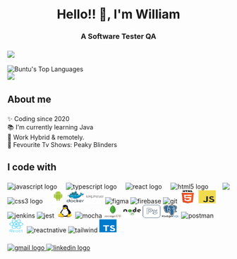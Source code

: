 <h1 align="center">Hello!! 👋, I'm William</h1>
<h3 align="center">A Software Tester QA</h3>

###

<div align="center">



  
</div>


###

![](https://komarev.com/ghpvc/?username=WilliamBuntu0&color=brightgreen&style=for-the-badge&label=PROFILE+VISITS)

![Buntu's Top Languages](https://github-readme-stats.vercel.app/api/top-langs/?username=WilliamBuntu&theme=radical&show_icons=true&hide_border=true&layout=pie) <br>
![](https://github-readme-streak-stats.herokuapp.com/?user=WilliamBuntu&theme=dark&hide_border=true)<br/>
###

<h2 align="left">About me</h2>

###

<p align="left">✨ Coding since 2020<br>📚 I'm currently learning Java <br>🎯 Work Hybrid & remotely.<br>🎲 Fevourite Tv Shows: Peaky Blinders</p>

###

<h2 align="left">I code with</h2>

###

<img align="right" height="150" src="https://encrypted-tbn0.gstatic.com/images?q=tbn:ANd9GcSZH7FZAjAXRMT5qND0A3IEnIAIYP4GwvvEz82tAHlPQQ&s"  />

###

<div align="left">
  <img src="https://cdn.jsdelivr.net/gh/devicons/devicon/icons/javascript/javascript-original.svg" height="30" alt="javascript logo"  />
  <img width="12" />
  <img src="https://cdn.jsdelivr.net/gh/devicons/devicon/icons/typescript/typescript-original.svg" height="30" alt="typescript logo"  />
  <img width="12" />
  <img src="https://cdn.jsdelivr.net/gh/devicons/devicon/icons/react/react-original.svg" height="30" alt="react logo"  />
  <img width="12" />
  <img src="https://cdn.jsdelivr.net/gh/devicons/devicon/icons/html5/html5-original.svg" height="30" alt="html5 logo"  />
  <img width="12" />
  <img src="https://cdn.jsdelivr.net/gh/devicons/devicon/icons/css3/css3-original.svg" height="30" alt="css3 logo"  />
  <img width="12" />
  <img src="https://raw.githubusercontent.com/devicons/devicon/master/icons/android/android-original-wordmark.svg" alt="android" height="30"/>
  <img src="https://raw.githubusercontent.com/devicons/devicon/master/icons/docker/docker-original-wordmark.svg" alt="docker" width="40" height="30"/>
  <img src="https://raw.githubusercontent.com/devicons/devicon/master/icons/express/express-original-wordmark.svg" alt="express" width="40" height="30"/>
  <img src="https://www.vectorlogo.zone/logos/figma/figma-icon.svg" alt="figma" width="40" height="30"/>
  <img src="https://www.vectorlogo.zone/logos/firebase/firebase-icon.svg" alt="firebase" width="40" height="30"/> 
  <img src="https://www.vectorlogo.zone/logos/git-scm/git-scm-icon.svg" alt="git" width="40" height="30"/>
  <img src="https://raw.githubusercontent.com/devicons/devicon/master/icons/html5/html5-original-wordmark.svg" alt="html5" width="40" height="30"/>
  <img src="https://raw.githubusercontent.com/devicons/devicon/master/icons/javascript/javascript-original.svg" alt="javascript" width="40" height="30"/>
  <img src="https://www.vectorlogo.zone/logos/jenkins/jenkins-icon.svg" alt="jenkins" width="40" height="30"/>
  <img src="https://www.vectorlogo.zone/logos/jestjsio/jestjsio-icon.svg" alt="jest" width="40" height="30"/>
  <img src="https://raw.githubusercontent.com/devicons/devicon/master/icons/linux/linux-original.svg" alt="linux" width="40" height="30"/>
  <img src="https://www.vectorlogo.zone/logos/mochajs/mochajs-icon.svg" alt="mocha" width="40" height="30"/>
  <img src="https://raw.githubusercontent.com/devicons/devicon/master/icons/mongodb/mongodb-original-wordmark.svg" alt="mongodb" width="40" height="30"/>
  <img src="https://raw.githubusercontent.com/devicons/devicon/master/icons/nodejs/nodejs-original-wordmark.svg" alt="nodejs" width="40" height="30"/>
  <img src="https://raw.githubusercontent.com/devicons/devicon/master/icons/photoshop/photoshop-line.svg" alt="photoshop" width="40" height="30"/>
  <img src="https://raw.githubusercontent.com/devicons/devicon/master/icons/postgresql/postgresql-original-wordmark.svg" alt="postgresql" width="40" height="30"/> 
  <img src="https://www.vectorlogo.zone/logos/getpostman/getpostman-icon.svg" alt="postman" width="40" height="30"/>
  <img src="https://raw.githubusercontent.com/devicons/devicon/master/icons/react/react-original-wordmark.svg" alt="react" width="40" height="30"/>
  <img src="https://reactnative.dev/img/header_logo.svg" alt="reactnative" width="40" height="30"/>
  <img src="https://www.vectorlogo.zone/logos/tailwindcss/tailwindcss-icon.svg" alt="tailwind" width="40" height="30"/>
  <img src="https://raw.githubusercontent.com/devicons/devicon/master/icons/typescript/typescript-original.svg" alt="typescript" width="40" height="30"/>
   
  
  
</div>

###

<div align="left">
  <a href="mailto:williambuntu1@gmail.com" target="_blank">
  <img src="https://img.shields.io/static/v1?message=Gmail&logo=gmail&label=&color=D14836&logoColor=white&labelColor=&style=for-the-badge" height="35" alt="gmail logo"  />
</a>
<a href="https://www.linkedin.com/in/william-buntu-3845a9255/" target="_blank">
  <img src="https://img.shields.io/static/v1?message=LinkedIn&logo=linkedin&label=&color=0077B5&logoColor=white&labelColor=&style=for-the-badge" height="35" alt="linkedin logo" />
</a>

</div>

###

 

###

